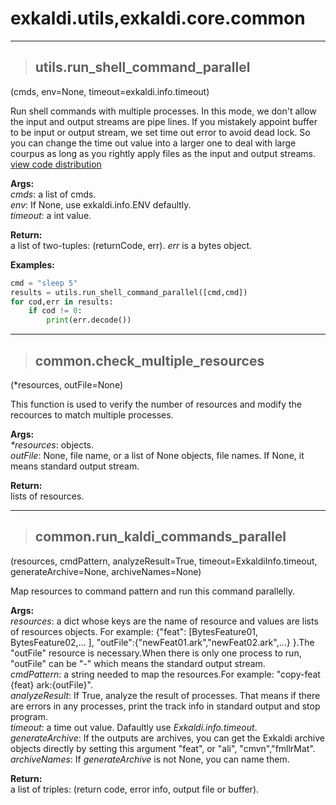 # exkaldi.utils,exkaldi.core.common

------------------------
>## utils.run_shell_command_parallel
(cmds, env=None, timeout=exkaldi.info.timeout)

Run shell commands with multiple processes.
In this mode, we don't allow the input and output streams are pipe lines.
If you mistakely appoint buffer to be input or output stream, we set time out error to avoid dead lock.
So you can change the time out value into a larger one to deal with large courpus as long as you rightly apply files as the input and output streams. 
[view code distribution](https://github.com/wangyu09/exkaldi/blob/master/exkaldi/utils/utils.py)

**Args:**  
_cmds_: a list of cmds.  
_env_: If None, use exkaldi.info.ENV defaultly.  
_timeout_: a int value.  

**Return:**  
a list of two-tuples: (returnCode, err). _err_ is a bytes object.

**Examples:**  
```python
cmd = "sleep 5"
results = utils.run_shell_command_parallel([cmd,cmd])
for cod,err in results:
    if cod != 0:
        print(err.decode())
```
----------------------
>## common.check_multiple_resources
(*resources, outFile=None)

This function is used to verify the number of resources and modify the recources to match multiple processes.

**Args:**  
_*resources_: objects.  
_outFile_: None, file name, or a list of None objects, file names. If None, it means standard output stream.

**Return:**  
lists of resources.

----------------------
>## common.run_kaldi_commands_parallel
(resources, cmdPattern, analyzeResult=True, timeout=ExkaldiInfo.timeout, generateArchive=None, archiveNames=None)

Map resources to command pattern and run this command parallelly.

**Args:**  
_resources_: a dict whose keys are the name of resource and values are lists of resources objects. For example: {"feat": [BytesFeature01, BytesFeature02,... ], "outFile":{"newFeat01.ark","newFeat02.ark",...} }.The "outFile" resource is necessary.When there is only one process to run, "outFile" can be "-" which means the standard output stream.  
_cmdPattern_: a string needed to map the resources.For example: "copy-feat {feat} ark:{outFile}".  
_analyzeResult_: If True, analyze the result of processes. That means if there are errors in any processes, print the track info in standard output and stop program.  
_timeout_: a time out value. Dafaultly use _Exkaldi.info.timeout_.  
_generateArchive_: If the outputs are archives, you can get the Exkaldi archive objects directly by setting this argument "feat", or "ali", "cmvn","fmllrMat".  
_archiveNames_: If _generateArchive_ is not None, you can name them.

**Return:**  
a list of triples: (return code, error info, output file or buffer).


